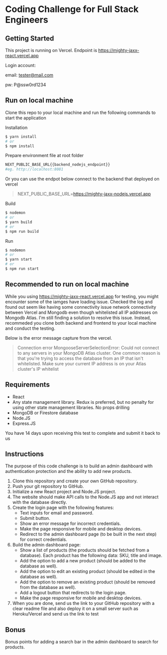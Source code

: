 # Coding Challenge for Full Stack Engineers

## Getting Started 
This project is running on Vercel. Endpoint is https://mighty-jaxx-react.vercel.app

Login account:

email: tester@mail.com

pw: P@ssw0rd1234

## Run on local machine
Clone this repo to your local machine and run the following commands to start the application

Installation
```sh
$ yarn install
# or
$ npm install
```

Prepare environment file at root folder
```sh
NEXT_PUBLIC_BASE_URL{{backend_nodejs_endpoint}}
#eg. http://localhost:8081
```

Or you can use the endpot below connect to the backend that deployed on vercel
>  NEXT_PUBLIC_BASE_URL=https://mighty-jaxx-nodejs.vercel.app

Build
```sh
$ nodemon
# or 
$ yarn build
# or
$ npm run build
```

Run
```sh
$ nodemon
# or 
$ yarn start
# or
$ npm run start
``` 

## Recommended to run on local machine
While you using https://mighty-jaxx-react.vercel.app for testing, you might encounter some of the iamges have loading issue. Checked the log and found out seem like having some connectivity issue network connectivity between Vercel and Mongodb even though whitelisted all IP addresses on Mongodb Atlas. I'm still finding a solution to resolve this issue. Instead, recommeded you clone both backend and frontend to your local machine and conduct the testing.

Below is the error message capture from the vercel.
>Connection error MongooseServerSelectionError: Could not connect to any servers in your MongoDB Atlas cluster. One common reason is that you're trying to access the database from an IP that isn't whitelisted. Make sure your current IP address is on your Atlas cluster's IP whitelist

## Requirements
- React 
- Any state management library. Redux is preferred, but no penalty for using other state management libraries. No props drilling
- MongoDB or Firestore database
- Node.JS
- Express.JS

You have 14 days upon receiving this test to complete and submit it back to us

## Instructions
The purpose of this code challenge is to build an admin dashboard with authentication protection and the ability to add new products.

1. Clone this repository and create your own GitHub repository.
2. Push your git repository to GitHub.
3. Initialize a new React project and Node.JS project. 
4. The website should make API calls to the Node.JS app and not interact with the database directly.
5. Create the login page with the following features: 
   - Text inputs for email and password.
   - Submit button.
   - Show an error message for incorrect credentials.
   - Make the page responsive for mobile and desktop devices.
   - Redirect to the admin dashboard page (to be built in the next step) for correct credentials.
6. Build the admin dashboard page:
   - Show a list of products (the products should be fetched from a database). Each product has the following data: SKU, title and image.
   - Add the option to add a new product (should be added to the database as well).
   - Add the option to edit an existing product (should be edited in the database as well).
   - Add the option to remove an existing product (should be removed from the database as well).
   - Add a logout button that redirects to the login page. 
   - Make the page responsive for mobile and desktop devices.
7. When you are done, send us the link to your GitHub repository with a clear readme file and also deploy it on a small server such as Heroku/Vercel and send us the link to test

## Bonus
Bonus points for adding a search bar in the admin dashboard to search for products. 
